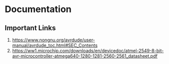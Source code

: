 # Documentation

## Important Links
1. https://www.nongnu.org/avrdude/user-manual/avrdude_toc.html#SEC_Contents
2. https://ww1.microchip.com/downloads/en/devicedoc/atmel-2549-8-bit-avr-microcontroller-atmega640-1280-1281-2560-2561_datasheet.pdf